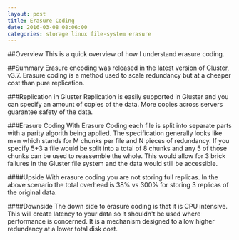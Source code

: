 ```yaml
---
layout: post
title: Erasure Coding
date: 2016-03-08 08:06:00
categories: storage linux file-system erasure
---
```

##Overview
This is a quick overview of how I understand erasure coding.

##Summary
Erasure encoding was released in the latest version of Gluster, v3.7.  Erasure coding is a method used to scale redundancy
but at a cheaper cost than pure replication.  

###Replication in Gluster
Replication is easily supported in Gluster and you can specify an amount of copies of the data.  More copies across
servers guarantee safety of the data.

###Erasure Coding
With Erasure Coding each file is split into separate parts with a parity algorith being applied.  The specification
generally looks like m+n which stands for M chunks per file and N pieces of redundancy.  If you specify 5+3 a file 
would be split into a total of 8 chunks and any 5 of those chunks can be used to reassemble the whole.  This would
allow for 3 brick failures in the Gluster file system and the data would still be accessible.

####Upside
With erasure coding you are not storing full replicas.  In the above scenario the total overhead is 38% vs 300%
for storing 3 replicas of the original data.

####Downside
The down side to erasure coding is that it is CPU intensive.  This will create latency to your data so it shouldn't
be used where performance is concerned.  It is a mechanism designed to allow higher redundancy at a lower total disk
cost.  
